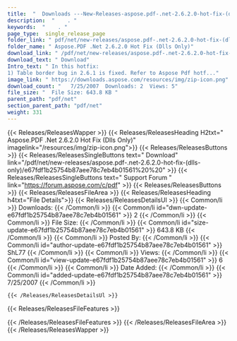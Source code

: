 ```yaml
---
title:  "  Downloads ---New-Releases-aspose.pdf-.net-2.6.2.0-hot-fix-(dlls-only) . " 
description:  "    . " 
keywords:  "    . " 
page_type:  single_release_page
folder_link: " pdf/net/new-releases/aspose.pdf-.net-2.6.2.0-hot-fix-(dlls-only)/"
folder_name: " Aspose.PDF .Net 2.6.2.0 Hot Fix (Dlls Only)"
download_link: " /pdf/net/new-releases/aspose.pdf-.net-2.6.2.0-hot-fix-(dlls-only)/e67fdf1b25754b87aee78c7eb4b01561"
download_text: " Download"
Intro_text: " In this hotfix:
1) Table border bug in 2.6.1 is fixed. Refer to Aspose Pdf hotf..."
image_link: " https://downloads.aspose.com/resources/img/zip-icon.png"
download_count: "   7/25/2007  Downloads: 2  Views: 5"
file_size: "  File Size: 643.8 KB "
parent_path: "pdf/net"
section_parent_path: "pdf/net"
weight: 331 
---
```


{{< Releases/ReleasesWapper >}}
  {{< Releases/ReleasesHeading H2txt=" Aspose.PDF .Net 2.6.2.0 Hot Fix (Dlls Only)" imagelink="/resources/img/zip-icon.png">}}
  {{< Releases/ReleasesButtons >}}
    {{< Releases/ReleasesSingleButtons text=" Download" link="/pdf/net/new-releases/aspose.pdf-.net-2.6.2.0-hot-fix-(dlls-only)/e67fdf1b25754b87aee78c7eb4b01561%20%20" >}}
    {{< Releases/ReleasesSingleButtons text=" Support Forum " link="https://forum.aspose.com/c/pdf" >}}
  {{< Releases/ReleasesButtons >}}
  {{< Releases/ReleasesFileArea >}}
    {{< Releases/ReleasesHeading h4txt="File Details">}}
    {{< Releases/ReleasesDetailsUl >}}
            {{< Common/li  >}} Downloads: {{< /Common/li >}} 
      {{< Common/li id="dwn-update-e67fdf1b25754b87aee78c7eb4b01561" >}} 2 {{< /Common/li >}} 
      {{< Common/li  >}} File Size: {{< /Common/li >}} 
      {{< Common/li id="size-update-e67fdf1b25754b87aee78c7eb4b01561" >}} 643.8 KB {{< /Common/li >}} 
      {{< Common/li  >}} Posted By: {{< /Common/li >}} 
      {{< Common/li id="author-update-e67fdf1b25754b87aee78c7eb4b01561" >}} ShL77 {{< /Common/li >}} 
      {{< Common/li  >}} Views: {{< /Common/li >}} 
      {{< Common/li id="view-update-e67fdf1b25754b87aee78c7eb4b01561" >}} 6 {{< /Common/li >}} 
      {{< Common/li  >}} Date Added: {{< /Common/li >}} 
      {{< Common/li id="added-update-e67fdf1b25754b87aee78c7eb4b01561" >}} 7/25/2007 {{< /Common/li >}} 

    {{< /Releases/ReleasesDetailsUl >}}

  {{< Releases/ReleasesFileFeatures >}}
      
  {{< /Releases/ReleasesFileFeatures >}}
 {{< /Releases/ReleasesFileArea >}}
{{< /Releases/ReleasesWapper >}}


